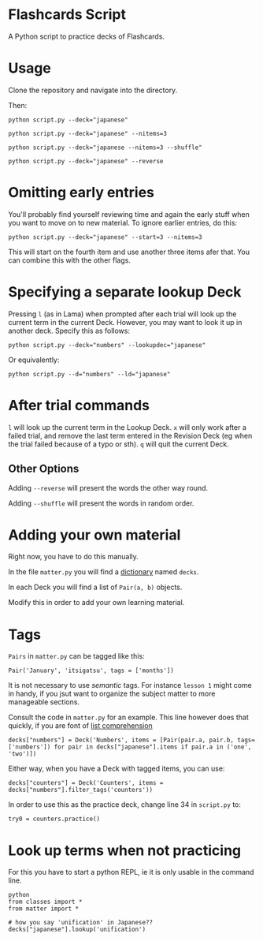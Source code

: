 # Flashcards Script

A Python script to practice decks of Flashcards.

# Usage

Clone the repository and navigate into the directory.

Then:

`python script.py --deck="japanese"`

`python script.py --deck="japanese" --nitems=3`

`python script.py --deck="japanese --nitems=3 --shuffle"`

`python script.py --deck="japanese" --reverse`

# Omitting early entries

You'll probably find yourself reviewing time and again the early stuff when you want to move on to new material. To ignore earlier entries, do this:


`python script.py --deck="japanese" --start=3 --nitems=3`

This will start on the fourth item and use another three items afer that. You can combine this with the other flags.


# Specifying a separate lookup Deck

Pressing `l` (as in Lama) when prompted after each trial will look up the current term in the current Deck. However, you may want to look it up in another deck. Specify this as follows:

`python script.py --deck="numbers" --lookupdec="japanese"`

Or equivalently:

`python script.py --d="numbers" --ld="japanese"`

# After trial commands

`l` will look up the current term in the Lookup Deck.
`x` will only work after a failed trial, and remove the last term entered in the Revision Deck (eg when the trial failed because of a typo or sth).
`q` will quit the current Deck.
	
## Other Options

Adding `--reverse` will present the words the other way round.

Adding `--shuffle` will present the words in random order.



# Adding your own material

Right now, you have to do this manually.

In the file `matter.py` you will find a [dictionary](https://www.w3schools.com/python/python_dictionaries.asp) named `decks`.

In each Deck you will find a list of `Pair(a, b)` objects.

Modify this in order to add your own learning material.

	
# Tags

`Pairs` in `matter.py` can be tagged like this:

`Pair('January', 'itsigatsu', tags = ['months'])`

It is not necessary to use _semantic_ tags. For instance `lesson 1` might come in handy, if you jsut want to organize the subject matter to more manageable sections.

Consult the code in `matter.py` for an example. This line however does that quickly, if you are font of [list comprehension](https://www.w3schools.com/python/python_lists_comprehension.asp)

	decks["numbers"] = Deck('Numbers', items = [Pair(pair.a, pair.b, tags=['numbers']) for pair in decks["japanese"].items if pair.a in ('one', 'two')])

Either way, when you have a Deck with tagged items, you can use:

	decks["counters"] = Deck('Counters', items = decks["numbers"].filter_tags('counters'))
	
In order to use this as the practice deck, change line 34 in `script.py` to:

	try0 = counters.practice() 
	
# Look up terms when not practicing

For this you have to start a python REPL, ie it is only usable in the command line.

	python
	from classes import *
	from matter import *
	
	# how you say 'unification' in Japanese??
	decks["japanese"].lookup('unification')



